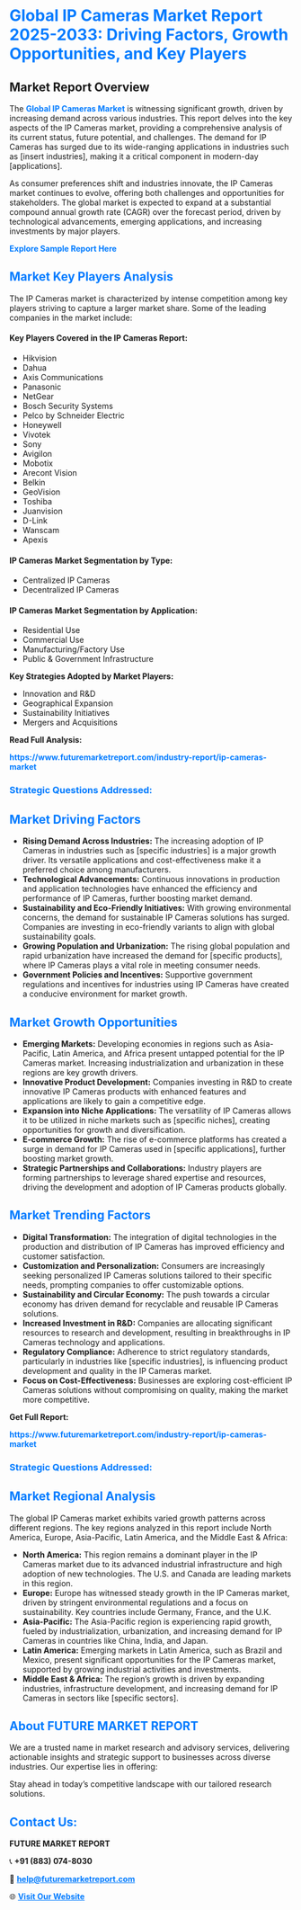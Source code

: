 <h1 style="color: #007BFF;">Global IP Cameras Market Report 2025-2033: Driving Factors, Growth Opportunities, and Key Players</h1>

<section id="overview">
<h2>Market Report Overview</h2>
<p>The <a href="https://www.futuremarketreport.com/industry-report/ip-cameras-market" style="color: #007BFF; text-decoration: none;"><strong>Global IP Cameras Market</strong></a> is witnessing significant growth, driven by increasing demand across various industries. This report delves into the key aspects of the IP Cameras market, providing a comprehensive analysis of its current status, future potential, and challenges. The demand for IP Cameras has surged due to its wide-ranging applications in industries such as [insert industries], making it a critical component in modern-day [applications].</p>
<p>As consumer preferences shift and industries innovate, the IP Cameras market continues to evolve, offering both challenges and opportunities for stakeholders. The global market is expected to expand at a substantial compound annual growth rate (CAGR) over the forecast period, driven by technological advancements, emerging applications, and increasing investments by major players.</p>
</section>

<section id="overview">
<p><a href="https://www.futuremarketreport.com/request-sample/reportId=60733" style="color: #007BFF; text-decoration: none;"><strong>Explore Sample Report Here</strong></a></p>
</section>

<section id="key-players">
<h2 style="color: #007BFF;">Market Key Players Analysis</h2>
<p>The IP Cameras market is characterized by intense competition among key players striving to capture a larger market share. Some of the leading companies in the market include:</p>
<h4>Key Players Covered in the IP Cameras Report:</h4>
<ul><li>Hikvision</li><li>Dahua</li><li>Axis Communications</li><li>Panasonic</li><li>NetGear</li><li>Bosch Security Systems</li><li>Pelco by Schneider Electric</li><li>Honeywell</li><li>Vivotek</li><li>Sony</li><li>Avigilon</li><li>Mobotix</li><li>Arecont Vision</li><li>Belkin</li><li>GeoVision</li><li>Toshiba</li><li>Juanvision</li><li>D-Link</li><li>Wanscam</li><li>Apexis</li></ul>
<h4>IP Cameras Market Segmentation by Type:</h4>
<ul><li>Centralized IP Cameras</li><li>Decentralized IP Cameras</li></ul>

<h4>IP Cameras Market Segmentation by Application:</h4>
<ul><li>Residential Use</li><li>Commercial Use</li><li>Manufacturing/Factory Use</li><li>Public &amp; Government Infrastructure</li></ul>
<p><strong>Key Strategies Adopted by Market Players:</strong></p>
<ul>
<li>Innovation and R&D</li>
<li>Geographical Expansion</li>
<li>Sustainability Initiatives</li>
<li>Mergers and Acquisitions</li>
</ul>
</section>

<section>
<p><strong>Read Full Analysis: </strong></p><a href="https://www.futuremarketreport.com/industry-report/ip-cameras-market" style="color: #007BFF; text-decoration: none;"><strong>https://www.futuremarketreport.com/industry-report/ip-cameras-market</strong></a>
<h3 style="color: #007BFF;">Strategic Questions Addressed:</h3>
</section>

<section id="driving-factors">
<h2 style="color: #007BFF;">Market Driving Factors</h2>
<ul>
<li><strong>Rising Demand Across Industries:</strong> The increasing adoption of IP Cameras in industries such as [specific industries] is a major growth driver. Its versatile applications and cost-effectiveness make it a preferred choice among manufacturers.</li>
<li><strong>Technological Advancements:</strong> Continuous innovations in production and application technologies have enhanced the efficiency and performance of IP Cameras, further boosting market demand.</li>
<li><strong>Sustainability and Eco-Friendly Initiatives:</strong> With growing environmental concerns, the demand for sustainable IP Cameras solutions has surged. Companies are investing in eco-friendly variants to align with global sustainability goals.</li>
<li><strong>Growing Population and Urbanization:</strong> The rising global population and rapid urbanization have increased the demand for [specific products], where IP Cameras plays a vital role in meeting consumer needs.</li>
<li><strong>Government Policies and Incentives:</strong> Supportive government regulations and incentives for industries using IP Cameras have created a conducive environment for market growth.</li>
</ul>
</section>

<section id="growth-opportunities">
<h2 style="color: #007BFF;">Market Growth Opportunities</h2>
<ul>
<li><strong>Emerging Markets:</strong> Developing economies in regions such as Asia-Pacific, Latin America, and Africa present untapped potential for the IP Cameras market. Increasing industrialization and urbanization in these regions are key growth drivers.</li>
<li><strong>Innovative Product Development:</strong> Companies investing in R&D to create innovative IP Cameras products with enhanced features and applications are likely to gain a competitive edge.</li>
<li><strong>Expansion into Niche Applications:</strong> The versatility of IP Cameras allows it to be utilized in niche markets such as [specific niches], creating opportunities for growth and diversification.</li>
<li><strong>E-commerce Growth:</strong> The rise of e-commerce platforms has created a surge in demand for IP Cameras used in [specific applications], further boosting market growth.</li>
<li><strong>Strategic Partnerships and Collaborations:</strong> Industry players are forming partnerships to leverage shared expertise and resources, driving the development and adoption of IP Cameras products globally.</li>
</ul>
</section>

<section id="trending-factors">
<h2 style="color: #007BFF;">Market Trending Factors</h2>
<ul>
<li><strong>Digital Transformation:</strong> The integration of digital technologies in the production and distribution of IP Cameras has improved efficiency and customer satisfaction.</li>
<li><strong>Customization and Personalization:</strong> Consumers are increasingly seeking personalized IP Cameras solutions tailored to their specific needs, prompting companies to offer customizable options.</li>
<li><strong>Sustainability and Circular Economy:</strong> The push towards a circular economy has driven demand for recyclable and reusable IP Cameras solutions.</li>
<li><strong>Increased Investment in R&D:</strong> Companies are allocating significant resources to research and development, resulting in breakthroughs in IP Cameras technology and applications.</li>
<li><strong>Regulatory Compliance:</strong> Adherence to strict regulatory standards, particularly in industries like [specific industries], is influencing product development and quality in the IP Cameras market.</li>
<li><strong>Focus on Cost-Effectiveness:</strong> Businesses are exploring cost-efficient IP Cameras solutions without compromising on quality, making the market more competitive.</li>
</ul>
</section>

<section>
<p><strong>Get Full Report: </strong></p><a href="https://www.futuremarketreport.com/industry-report/ip-cameras-market" style="color: #007BFF; text-decoration: none;"><strong>https://www.futuremarketreport.com/industry-report/ip-cameras-market</strong></a>
<h3 style="color: #007BFF;">Strategic Questions Addressed:</h3>
</section>


<section id="regional-analysis">
<h2 style="color: #007BFF;">Market Regional Analysis</h2>
<p>The global IP Cameras market exhibits varied growth patterns across different regions. The key regions analyzed in this report include North America, Europe, Asia-Pacific, Latin America, and the Middle East & Africa:</p>
<ul>
<li><strong>North America:</strong> This region remains a dominant player in the IP Cameras market due to its advanced industrial infrastructure and high adoption of new technologies. The U.S. and Canada are leading markets in this region.</li>
<li><strong>Europe:</strong> Europe has witnessed steady growth in the IP Cameras market, driven by stringent environmental regulations and a focus on sustainability. Key countries include Germany, France, and the U.K.</li>
<li><strong>Asia-Pacific:</strong> The Asia-Pacific region is experiencing rapid growth, fueled by industrialization, urbanization, and increasing demand for IP Cameras in countries like China, India, and Japan.</li>
<li><strong>Latin America:</strong> Emerging markets in Latin America, such as Brazil and Mexico, present significant opportunities for the IP Cameras market, supported by growing industrial activities and investments.</li>
<li><strong>Middle East & Africa:</strong> The region’s growth is driven by expanding industries, infrastructure development, and increasing demand for IP Cameras in sectors like [specific sectors].</li>
</ul>
</section>

<footer>
<h2 style="color: #007BFF;">About FUTURE MARKET REPORT</h2>
<p>We are a trusted name in market research and advisory services, delivering actionable insights and strategic support to businesses across diverse industries. Our expertise lies in offering:</p>

<p>Stay ahead in today’s competitive landscape with our tailored research solutions.</p>

<h2 style="color: #007BFF;">Contact Us:</h2>
<p><strong>FUTURE MARKET REPORT</strong></p>
<p>📞 <strong>+91 (883) 074-8030</strong></p>
<p>📧 <strong><a href="mailto:help@futuremarketreport.com" style="color: #007BFF;">help@futuremarketreport.com</a></strong></p>
<p>🌐 <strong><a href="https://www.futuremarketreport.com/" style="color: #007BFF;">Visit Our Website</a></strong></p>
</footer>